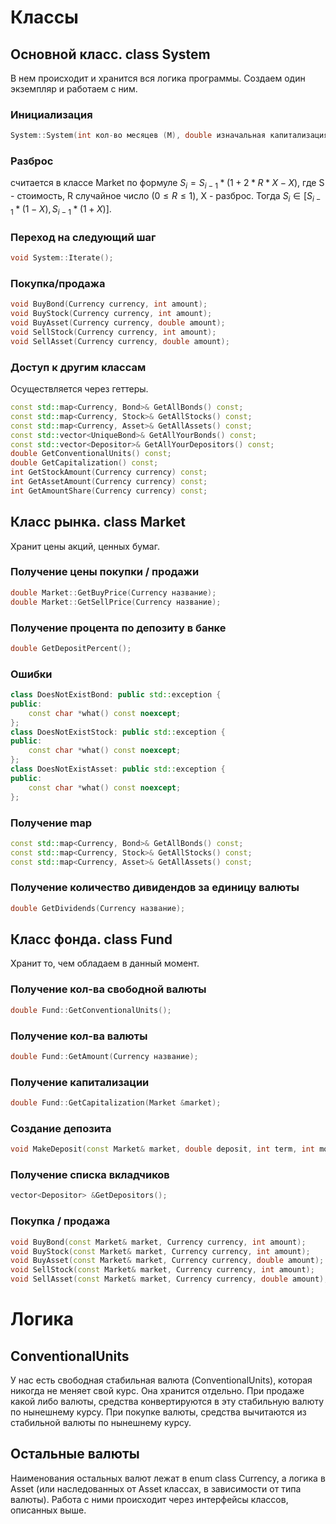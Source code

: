 # Классы

## Основной класс. class System

В нем происходит и хранится вся логика программы. Создаем один экземпляр и работаем с ним.

### Инициализация

```C++
System::System(int кол-во месяцев (M), double изначальная капитализация, double налог, double разброс);
```

### Разброс

считается в классе Market по формуле
$S_{ i } = S_{ i - 1 } * ( 1 + 2 * R * X - X)$, где S - стоимость, R случайное число $( 0 \leq R \leq 1 )$, X - разброс. Тогда $S_{i} \in [S_{i - 1} * (1 - X), S_{i - 1} * (1 + X)]$.

### Переход на следующий шаг

```C++
void System::Iterate();
```

### Покупка/продажа

```C++
void BuyBond(Currency currency, int amount);
void BuyStock(Currency currency, int amount);
void BuyAsset(Currency currency, double amount);
void SellStock(Currency currency, int amount);
void SellAsset(Currency currency, double amount);
```
### Доступ к другим классам

Осуществляется через геттеры.

```C++
const std::map<Currency, Bond>& GetAllBonds() const;
const std::map<Currency, Stock>& GetAllStocks() const;
const std::map<Currency, Asset>& GetAllAssets() const;
const std::vector<UniqueBond>& GetAllYourBonds() const;
const std::vector<Depositor>& GetAllYourDepositors() const;
double GetConventionalUnits() const;
double GetCapitalization() const;
int GetStockAmount(Currency currency) const;
int GetAssetAmount(Currency currency) const;
int GetAmountShare(Currency currency) const;
```

## Класс рынка. class Market

Хранит цены акций, ценных бумаг.

### Получение цены покупки / продажи

```C++
double Market::GetBuyPrice(Currency название);
double Market::GetSellPrice(Currency название);
```

### Получение процента по депозиту в банке

```C++
double GetDepositPercent();
```
### Ошибки

```C++
class DoesNotExistBond: public std::exception {
public:
    const char *what() const noexcept;
};
class DoesNotExistStock: public std::exception {
public:
    const char *what() const noexcept;
};
class DoesNotExistAsset: public std::exception {
public:
    const char *what() const noexcept;
};
```

### Получение map

```C++
const std::map<Currency, Bond>& GetAllBonds() const;
const std::map<Currency, Stock>& GetAllStocks() const;
const std::map<Currency, Asset>& GetAllAssets() const;
```

### Получение количество дивидендов за единицу валюты 

```C++
double GetDividends(Currency название);
```

## Класс фонда. class Fund

Хранит то, чем обладаем в данный момент.

### Получение кол-ва свободной валюты

```C++
double Fund::GetConventionalUnits();
```

### Получение кол-ва валюты

```C++
double Fund::GetAmount(Currency название);
```

### Получение капитализации

```C++
double Fund::GetCapitalization(Market &market);
```
### Создание депозита

```C++
void MakeDeposit(const Market& market, double deposit, int term, int month);
```
### Получение списка вкладчиков

```C++
vector<Depositor> &GetDepositors();
```

### Покупка / продажа

```C++
void BuyBond(const Market& market, Currency currency, int amount);
void BuyStock(const Market& market, Currency currency, int amount);
void BuyAsset(const Market& market, Currency currency, double amount);
void SellStock(const Market& market, Currency currency, int amount);
void SellAsset(const Market& market, Currency currency, double amount);
```


# Логика

## ConventionalUnits

У нас есть свободная стабильная валюта (ConventionalUnits), которая никогда не меняет свой курс. Она хранится отдельно. При продаже какой либо валюты, средства конвертируются в эту стабильную валюту по нынешнему курсу. При покупке валюты, средства вычитаются из стабильной валюты по нынешнему курсу.

## Остальные валюты

Наименования остальных валют лежат в enum class Currency, а логика в Asset (или наследованных от Asset классах, в зависимости от типа валюты). Работа с ними происходит через интерфейсы классов, описанных выше.

